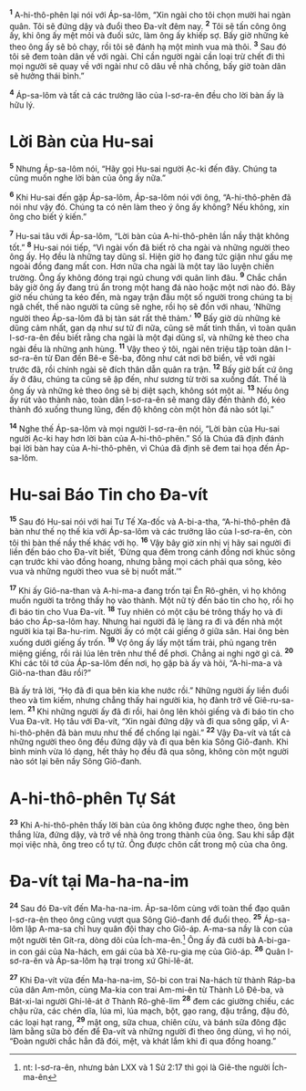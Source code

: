 <sup><b>1</b></sup> A-hi-thô-phên lại nói với Áp-sa-lôm, “Xin ngài cho tôi chọn mười hai ngàn quân. Tôi sẽ đứng dậy và đuổi theo Ða-vít đêm nay. <sup><b>2</b></sup> Tôi sẽ tấn công ông ấy, khi ông ấy mệt mỏi và đuối sức, làm ông ấy khiếp sợ. Bấy giờ những kẻ theo ông ấy sẽ bỏ chạy, rồi tôi sẽ đánh hạ một mình vua mà thôi. <sup><b>3</b></sup> Sau đó tôi sẽ đem toàn dân về với ngài. Chỉ cần người ngài cần loại trừ chết đi thì mọi người sẽ quay về với ngài như cô dâu về nhà chồng, bấy giờ toàn dân sẽ hưởng thái bình.”

<sup><b>4</b></sup> Áp-sa-lôm và tất cả các trưởng lão của I-sơ-ra-ên đều cho lời bàn ấy là hữu lý.

# Lời Bàn của Hu-sai

<sup><b>5</b></sup> Nhưng Áp-sa-lôm nói, “Hãy gọi Hu-sai người Ạc-ki đến đây. Chúng ta cũng muốn nghe lời bàn của ông ấy nữa.”

<sup><b>6</b></sup> Khi Hu-sai đến gặp Áp-sa-lôm, Áp-sa-lôm nói với ông, “A-hi-thô-phên đã nói như vậy đó. Chúng ta có nên làm theo ý ông ấy không? Nếu không, xin ông cho biết ý kiến.”

<sup><b>7</b></sup> Hu-sai tâu với Áp-sa-lôm, “Lời bàn của A-hi-thô-phên lần nầy thật không tốt.” <sup><b>8</b></sup> Hu-sai nói tiếp, “Vì ngài vốn đã biết rõ cha ngài và những người theo ông ấy. Họ đều là những tay dũng sĩ. Hiện giờ họ đang tức giận như gấu mẹ ngoài đồng đang mất con. Hơn nữa cha ngài là một tay lão luyện chiến trường. Ông ấy không đóng trại ngủ chung với quân lính đâu. <sup><b>9</b></sup> Chắc chắn bây giờ ông ấy đang trú ẩn trong một hang đá nào hoặc một nơi nào đó. Bây giờ nếu chúng ta kéo đến, mà ngay trận đầu một số người trong chúng ta bị ngã chết, thế nào người ta cũng sẽ nghe, rồi họ sẽ đồn với nhau, ‘Những người theo Áp-sa-lôm đã bị tàn sát rất thê thảm.’ <sup><b>10</b></sup> Bấy giờ dù những kẻ dũng cảm nhất, gan dạ như sư tử đi nữa, cũng sẽ mất tinh thần, vì toàn quân I-sơ-ra-ên đều biết rằng cha ngài là một đại dũng sĩ, và những kẻ theo cha ngài đều là những anh hùng. <sup><b>11</b></sup> Vậy theo ý tôi, ngài nên triệu tập toàn dân I-sơ-ra-ên từ Ðan đến Bê-e Sê-ba, đông như cát nơi bờ biển, về với ngài trước đã, rồi chính ngài sẽ đích thân dẫn quân ra trận. <sup><b>12</b></sup> Bấy giờ bất cứ ông ấy ở đâu, chúng ta cũng sẽ ập đến, như sương từ trời sa xuống đất. Thế là ông ấy và những kẻ theo ông sẽ bị diệt sạch, không sót một ai. <sup><b>13</b></sup> Nếu ông ấy rút vào thành nào, toàn dân I-sơ-ra-ên sẽ mang dây đến thành đó, kéo thành đó xuống thung lũng, đến độ không còn một hòn đá nào sót lại.”

<sup><b>14</b></sup> Nghe thế Áp-sa-lôm và mọi người I-sơ-ra-ên nói, “Lời bàn của Hu-sai người Ạc-ki hay hơn lời bàn của A-hi-thô-phên.” Số là Chúa đã định đánh bại lời bàn hay của A-hi-thô-phên, vì Chúa đã định sẽ đem tai họa đến Áp-sa-lôm.

# Hu-sai Báo Tin cho Ða-vít

<sup><b>15</b></sup> Sau đó Hu-sai nói với hai Tư Tế Xa-đốc và A-bi-a-tha, “A-hi-thô-phên đã bàn như thế nọ thế kia với Áp-sa-lôm và các trưởng lão của I-sơ-ra-ên, còn tôi thì bàn thế nầy thế khác với họ. <sup><b>16</b></sup> Vậy bây giờ xin nhị vị hãy sai người đi liền đến báo cho Ða-vít biết, ‘Ðừng qua đêm trong cánh đồng nơi khúc sông cạn trước khi vào đồng hoang, nhưng bằng mọi cách phải qua sông, kẻo vua và những người theo vua sẽ bị nuốt mất.’”

<sup><b>17</b></sup> Khi ấy Giô-na-than và A-hi-ma-a đang trốn tại Ên Rô-ghên, vì họ không muốn người ta trông thấy họ vào thành. Một nữ tỳ đến báo tin cho họ, rồi họ đi báo tin cho Vua Ða-vít. <sup><b>18</b></sup> Tuy nhiên có một cậu bé trông thấy họ và đi báo cho Áp-sa-lôm hay. Nhưng hai người đã lẹ làng ra đi và đến nhà một người kia tại Ba-hu-rim. Người ấy có một cái giếng ở giữa sân. Hai ông bèn xuống dưới giếng ấy trốn. <sup><b>19</b></sup> Vợ ông ấy lấy một tấm trải, phủ ngang trên miệng giếng, rồi rải lúa lên trên như thể để phơi. Chẳng ai nghi ngờ gì cả. <sup><b>20</b></sup> Khi các tôi tớ của Áp-sa-lôm đến nơi, họ gặp bà ấy và hỏi, “A-hi-ma-a và Giô-na-than đâu rồi?”

Bà ấy trả lời, “Họ đã đi qua bên kia khe nước rồi.” Những người ấy liền đuổi theo và tìm kiếm, nhưng chẳng thấy hai người kia, họ đành trở về Giê-ru-sa-lem. <sup><b>21</b></sup> Khi những người ấy đã đi rồi, hai ông lên khỏi giếng và đi báo tin cho Vua Ða-vít. Họ tâu với Ða-vít, “Xin ngài đứng dậy và đi qua sông gấp, vì A-hi-thô-phên đã bàn mưu như thế để chống lại ngài.” <sup><b>22</b></sup> Vậy Ða-vít và tất cả những người theo ông đều đứng dậy và đi qua bên kia Sông Giô-đanh. Khi bình minh vừa ló dạng, hết thảy họ đều đã qua sông, không còn một người nào sót lại bên nầy Sông Giô-đanh.

# A-hi-thô-phên Tự Sát

<sup><b>23</b></sup> Khi A-hi-thô-phên thấy lời bàn của ông không được nghe theo, ông bèn thắng lừa, đứng dậy, và trở về nhà ông trong thành của ông. Sau khi sắp đặt mọi việc nhà, ông treo cổ tự tử. Ông được chôn cất trong mộ của cha ông.

# Ða-vít tại Ma-ha-na-im

<sup><b>24</b></sup> Sau đó Ða-vít đến Ma-ha-na-im. Áp-sa-lôm cùng với toàn thể đạo quân I-sơ-ra-ên theo ông cũng vượt qua Sông Giô-đanh để đuổi theo. <sup><b>25</b></sup> Áp-sa-lôm lập A-ma-sa chỉ huy quân đội thay cho Giô-áp. A-ma-sa nầy là con của một người tên Gít-ra, dòng dõi của Ích-ma-ên.[^1-d49286bf-62ec-4add-858e-b8b2dca62a27] Ông ấy đã cưới bà A-bi-ga-in con gái của Na-hách, em gái của bà Xê-ru-gia mẹ của Giô-áp. <sup><b>26</b></sup> Quân I-sơ-ra-ên và Áp-sa-lôm hạ trại trong xứ Ghi-lê-át.

<sup><b>27</b></sup> Khi Ða-vít vừa đến Ma-ha-na-im, Sô-bi con trai Na-hách từ thành Ráp-ba của dân Am-môn, cùng Ma-kia con trai Am-mi-ên từ Thành Lô Ðê-ba, và Bát-xi-lai người Ghi-lê-át ở Thành Rô-ghê-lim <sup><b>28</b></sup> đem các giường chiếu, các chậu rửa, các chén dĩa, lúa mì, lúa mạch, bột, gạo rang, đậu trắng, đậu đỏ, các loại hạt rang, <sup><b>29</b></sup> mật ong, sữa chua, chiên cừu, và bánh sữa đông đặc làm bằng sữa bò đến để Ða-vít và những người đi theo ông dùng, vì họ nói, “Ðoàn người chắc hẳn đã đói, mệt, và khát lắm khi đi qua đồng hoang.”

[^1-d49286bf-62ec-4add-858e-b8b2dca62a27]: nt: I-sơ-ra-ên, nhưng bản LXX và 1 Sử 2:17 thì gọi là Giê-the người Ích-ma-ên

